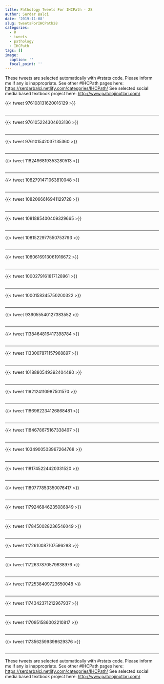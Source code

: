 ```yaml
---
title: Pathology Tweets For IHCPath - 28
author: Serdar Balci
date: '2019-11-08'
slug: tweetsForIHCPath28
categories:
  - R
  - tweets
  - pathology
  - IHCPath
tags: []
image:
  caption: ''
  focal_point: ''
---
```



These tweets are selected automatically with #rstats code. Please inform me if any is inappropriate.
See other #IHCPath pages here: https://serdarbalci.netlify.com/categories/IHCPath/ 
See selected social media based textbook project here: http://www.patolojinotlari.com/

{{< tweet 976108131620016129 >}}
<br>
<br>
<hr>
{{< tweet 976105224304603136 >}}
<br>
<br>
<hr>
{{< tweet 976101542037135360 >}}
<br>
<br>
<hr>
{{< tweet 1182496819353280513 >}}
<br>
<br>
<hr>
{{< tweet 1082791471063810048 >}}
<br>
<br>
<hr>
{{< tweet 1082066616941129728 >}}
<br>
<br>
<hr>
{{< tweet 1081885400409329665 >}}
<br>
<br>
<hr>
{{< tweet 1081522977550753793 >}}
<br>
<br>
<hr>
{{< tweet 1080616913061916672 >}}
<br>
<br>
<hr>
{{< tweet 1000279161817128961 >}}
<br>
<br>
<hr>
{{< tweet 1000158345750200322 >}}
<br>
<br>
<hr>
{{< tweet 936055540127383552 >}}
<br>
<br>
<hr>
{{< tweet 1138464816417398784 >}}
<br>
<br>
<hr>
{{< tweet 1133007871157968897 >}}
<br>
<br>
<hr>
{{< tweet 1018880549392404480 >}}
<br>
<br>
<hr>
{{< tweet 1192124110987501570 >}}
<br>
<br>
<hr>
{{< tweet 1186982234126868481 >}}
<br>
<br>
<hr>
{{< tweet 1184678675167338497 >}}
<br>
<br>
<hr>
{{< tweet 1034900503967264768 >}}
<br>
<br>
<hr>
{{< tweet 1181745224420331520 >}}
<br>
<br>
<hr>
{{< tweet 1180777853350076417 >}}
<br>
<br>
<hr>
{{< tweet 1179246846235086849 >}}
<br>
<br>
<hr>
{{< tweet 1178450028236546049 >}}
<br>
<br>
<hr>
{{< tweet 1172610087107596288 >}}
<br>
<br>
<hr>
{{< tweet 1172637870579838976 >}}
<br>
<br>
<hr>
{{< tweet 1172538409723650048 >}}
<br>
<br>
<hr>
{{< tweet 1174342371212967937 >}}
<br>
<br>
<hr>
{{< tweet 1170951586002210817 >}}
<br>
<br>
<hr>
{{< tweet 1173562599398629376 >}}
<br>
<br>
<hr>


These tweets are selected automatically with #rstats code. Please inform me if any is inappropriate.
See other #IHCPath pages here: https://serdarbalci.netlify.com/categories/IHCPath/ 
See selected social media based textbook project here: http://www.patolojinotlari.com/
